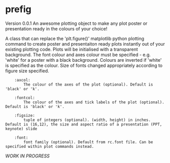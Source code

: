 prefig
======
Version 0.0.1
An awesome plotting object to make any plot poster or presentation ready in the colours of your choice! 

A class that can replace the 'plt.figure()' matplotlib python plotting command to create poster and presentaiton ready plots instantly out of your existing plotting code. Plots will be initialised with a transparent background. The font colour and axes colour must be specified - e.g. 'white' for a poster with a black background. Colours are inverted if 'white' is specified as the colour. Size of fonts changed appropriately according to figure size specified. 
        
        :axcol:
            The colour of the axes of the plot (optional). Default is 'black' or 'k'.
        
        :fontcol:
            The colour of the axes and tick labels of the plot (optional). Default is 'black' or 'k'.
        
        :figsize:
            tuple of integers (optional). (width, height) in inches. Default is (16,12), the size and aspect ratio of a presentation (PPT, keynote) slide
            
        :font: 
            font family (optional). Default from rc.font file. Can be specified within plot commands instead. 


*WORK IN PROGRESS*
